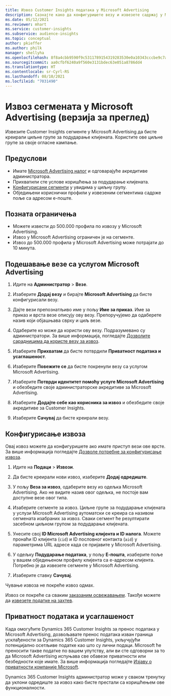 ```yaml
---
title: Извоз Customer Insights података у Microsoft Advertising
description: Сазнајте како да конфигуришете везу и извезете садржај у Microsoft Advertising.
ms.date: 05/12/2021
ms.reviewer: mhart
ms.service: customer-insights
ms.subservice: audience-insights
ms.topic: conceptual
author: pkieffer
ms.author: philk
manager: shellyha
ms.openlocfilehash: 8f8a4cbb9590f9c5311789154319283530e0a10343cccbe9c7aec99765b4fbf2
ms.sourcegitcommit: aa0cfbf6240a9f560e3131bdec63e051a8786dd4
ms.translationtype: HT
ms.contentlocale: sr-Cyrl-RS
ms.lasthandoff: 08/10/2021
ms.locfileid: "7031490"
---
```

# <a name="export-segments-to-microsoft-advertising-preview"></a>Извоз сегмената у Microsoft Advertising (верзија за преглед)

Извезите Customer Insights сегменте у Microsoft Advertising да бисте креирали циљне групе за подударање клијената. Користите ове циљне групе за своје огласне кампање.

## <a name="prerequisites"></a>Предуслови

-   Имате [Microsoft Advertising налог](https://ads.microsoft.com/) и одговарајуће акредитиве администратора.
-   Прихватили сте услове коришћења за подударање клијената. 
-   [Конфигурисани сегменти](segments.md) у увидима у циљну групу.
-   Обједињени кориснички профили у извезеним сегментима садрже поље са адресом е-поште.

## <a name="known-limitations"></a>Позната ограничења

- Можете извести до 500.000 профила по извозу у Microsoft Advertising.
- Извоз у Microsoft Advertising ограничен је на сегменте.
- Извоз до 500.000 профила у Microsoft Advertising може потрајати до 10 минута. 


## <a name="set-up-the-connection-to-microsoft-advertising"></a>Подешавање везе са услугом Microsoft Advertising

1. Идите на **Администратор** > **Везе**.

1. Изаберите **Додај везу** и бирајте **Microsoft Advertising** да бисте конфигурисали везу.

1. Дајте вези препознатљиво име у пољу **Име за приказ**. Име за приказ и врста везе описују ову везу. Препоручујемо да одаберете назив који објашњава сврху и циљ везе.

1. Одаберите ко може да користи ову везу. Подразумевано су администратори. За више информација, погледајте [Дозволите сарадницима да користе везу за извоз](connections.md#allow-contributors-to-use-a-connection-for-exports).

1. Изаберите **Прихватам** да бисте потврдили **Приватност података и усаглашеност**.

1. Изаберите **Повежите се** да бисте покренули везу са услугом Microsoft Advertising.

1. Изаберите **Потврди идентитет помоћу услуге Microsoft Advertising** и обезбедите своје администраторске акредитиве за Microsoft Advertising.

1. Изаберите **Додајте себе као корисника за извоз** и обезбедите своје акредитиве за Customer Insights.

1. Изаберите **Сачувај** да бисте креирали везу.

## <a name="configure-an-export"></a>Конфигурисање извоза

Овај извоз можете да конфигуришете ако имате приступ вези ове врсте. За више информација погледајте [Дозволе потребне за конфигурисање извоза](export-destinations.md#set-up-a-new-export).

1. Идите на **Подаци** > **Извози**.

1. Да бисте креирали нови извоз, изаберите **Додај одредиште**.

1. У пољу **Веза за извоз**, одаберите везу из одељка Microsoft Advertising. Ако не видите назив овог одељка, не постоје вам доступне везе овог типа.

1. Изаберите сегменте за извоз. Циљне групе за подударање клијената у услузи Microsoft Advertising аутоматски се креира са називом сегмената изабраних за извоз. Сваки сегмент ће резултирати засебном циљном групом за подударање клијената. 

1. Унесите свој **ID Microsoft Advertising клијента и ID налога**. Можете пронаћи ID клијента (`cid`) и ID пословног контакта (`aid`) у параметрима URL адресе када се пријавите у Microsoft Advertising.

1. У одељку **Подударање података**, у пољу **Е-пошта**, изаберите поље у вашем обједињеном профилу клијента са е-адресом клијента. Потребно је да извезете сегменте у Microsoft Advertising.

1. Изаберите ставку **Сачувај**.

Чување извоза не покреће извоз одмах.

Извоз се покреће са сваким [заказаним освежавањем](system.md#schedule-tab). Такође можете да [извезете податке на захтев](export-destinations.md#run-exports-on-demand). 


## <a name="data-privacy-and-compliance"></a>Приватност података и усаглашеност

Када омогућите Dynamics 365 Customer Insights за пренос података у Microsoft Advertising, дозвољавате пренос података изван граница усклађености за Dynamics 365 Customer Insights, укључујући потенцијално осетљиве податке као што су лични подаци. Microsoft ће преносити такве податке по вашем упутству, али ви сте одговорни за то да Microsoft Advertising испуњава све обавезе приватности или безбедности које имате. За више информација погледајте [Изјаву о приватности компаније Microsoft](https://go.microsoft.com/fwlink/?linkid=396732).

Dynamics 365 Customer Insights администратор може у сваком тренутку да уклони одредиште за извоз како бисте престали са коришћењем ове функционалности.
